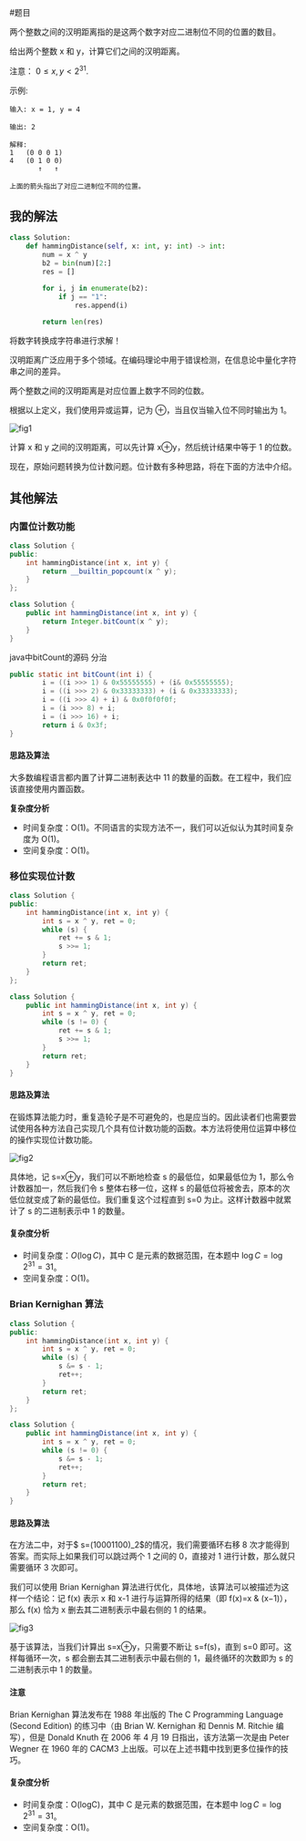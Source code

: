 #题目

两个整数之间的汉明距离指的是这两个数字对应二进制位不同的位置的数目。

给出两个整数 x 和 y，计算它们之间的汉明距离。

注意：
$0 ≤ x, y < 2^{31}$.

示例:

```
输入: x = 1, y = 4

输出: 2

解释:
1   (0 0 0 1)
4   (0 1 0 0)
       ↑   ↑

上面的箭头指出了对应二进制位不同的位置。

```

## 我的解法

```python
class Solution:
    def hammingDistance(self, x: int, y: int) -> int:
        num = x ^ y
        b2 = bin(num)[2:]
        res = []

        for i, j in enumerate(b2):
            if j == "1":
                res.append(i)
        
        return len(res)
```

将数字转换成字符串进行求解！

汉明距离广泛应用于多个领域。在编码理论中用于错误检测，在信息论中量化字符串之间的差异。

两个整数之间的汉明距离是对应位置上数字不同的位数。

根据以上定义，我们使用异或运算，记为 ⊕，当且仅当输入位不同时输出为 1。

![fig1](https://assets.leetcode-cn.com/solution-static/461/1.png)

计算 x 和 y 之间的汉明距离，可以先计算 x⊕y，然后统计结果中等于 1 的位数。

现在，原始问题转换为位计数问题。位计数有多种思路，将在下面的方法中介绍。

## 其他解法

### 内置位计数功能

```c++
class Solution {
public:
    int hammingDistance(int x, int y) {
        return __builtin_popcount(x ^ y);
    }
};
```

```java
class Solution {
    public int hammingDistance(int x, int y) {
        return Integer.bitCount(x ^ y);
    }
}
```

java中bitCount的源码 分治

```java
public static int bitCount(int i) {
        i = ((i >>> 1) & 0x55555555) + (i& 0x55555555);
        i = ((i >>> 2) & 0x33333333) + (i & 0x33333333);
        i = ((i >>> 4) + i) & 0x0f0f0f0f;
        i = (i >>> 8) + i;
        i = (i >>> 16) + i;
        return i & 0x3f;
}
```

#### 思路及算法

大多数编程语言都内置了计算二进制表达中 11 的数量的函数。在工程中，我们应该直接使用内置函数。

**复杂度分析**

- 时间复杂度：O(1)。不同语言的实现方法不一，我们可以近似认为其时间复杂度为 O(1)。
- 空间复杂度：O(1)。

### 移位实现位计数

```c++
class Solution {
public:
    int hammingDistance(int x, int y) {
        int s = x ^ y, ret = 0;
        while (s) {
            ret += s & 1;
            s >>= 1;
        }
        return ret;
    }
};
```

```java
class Solution {
    public int hammingDistance(int x, int y) {
        int s = x ^ y, ret = 0;
        while (s != 0) {
            ret += s & 1;
            s >>= 1;
        }
        return ret;
    }
}
```

#### 思路及算法

在锻炼算法能力时，重复造轮子是不可避免的，也是应当的。因此读者们也需要尝试使用各种方法自己实现几个具有位计数功能的函数。本方法将使用位运算中移位的操作实现位计数功能。

![fig2](https://assets.leetcode-cn.com/solution-static/461/2.png)

具体地，记 s=x⊕y，我们可以不断地检查 s 的最低位，如果最低位为 1，那么令计数器加一，然后我们令 s 整体右移一位，这样 s 的最低位将被舍去，原本的次低位就变成了新的最低位。我们重复这个过程直到 s=0 为止。这样计数器中就累计了 s 的二进制表示中 1 的数量。

#### 复杂度分析

- 时间复杂度：$O(\log C)$，其中 C 是元素的数据范围，在本题中 $\log C=\log 2^{31} = 31$。
- 空间复杂度：O(1)。


### Brian Kernighan 算法

```c++
class Solution {
public:
    int hammingDistance(int x, int y) {
        int s = x ^ y, ret = 0;
        while (s) {
            s &= s - 1;
            ret++;
        }
        return ret;
    }
};
```

```java
class Solution {
    public int hammingDistance(int x, int y) {
        int s = x ^ y, ret = 0;
        while (s != 0) {
            s &= s - 1;
            ret++;
        }
        return ret;
    }
}
```

#### 思路及算法

在方法二中，对于$ s=(10001100)_2$的情况，我们需要循环右移 8 次才能得到答案。而实际上如果我们可以跳过两个 1 之间的 0，直接对 1 进行计数，那么就只需要循环 3 次即可。

我们可以使用 Brian Kernighan 算法进行优化，具体地，该算法可以被描述为这样一个结论：记 f(x) 表示 x 和 x-1 进行与运算所得的结果（即 f(x)=x & (x−1)），那么 f(x) 恰为 x 删去其二进制表示中最右侧的 1 的结果。

![fig3](https://assets.leetcode-cn.com/solution-static/461/3.png)

基于该算法，当我们计算出 s=x⊕y，只需要不断让 s=f(s)，直到 s=0 即可。这样每循环一次，s 都会删去其二进制表示中最右侧的 1，最终循环的次数即为 s 的二进制表示中 1 的数量。

#### 注意

Brian Kernighan 算法发布在 1988 年出版的 The C Programming Language (Second Edition) 的练习中（由 Brian W. Kernighan 和 Dennis M. Ritchie 编写），但是 Donald Knuth 在 2006 年 4 月 19 日指出，该方法第一次是由 Peter Wegner 在 1960 年的 CACM3 上出版。可以在上述书籍中找到更多位操作的技巧。

#### 复杂度分析

- 时间复杂度：O(logC)，其中 C 是元素的数据范围，在本题中 $\log C=\log 2^{31} = 31$。
- 空间复杂度：O(1)。


